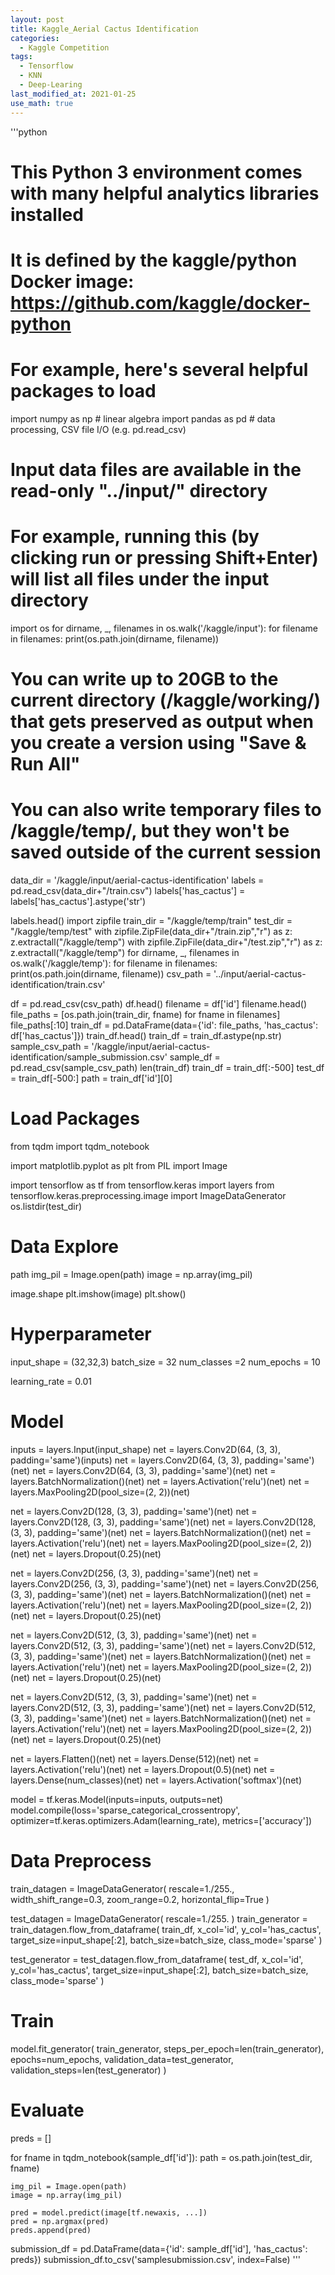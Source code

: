 ```yaml
---
layout: post
title: Kaggle_Aerial Cactus Identification
categories:
  - Kaggle Competition
tags:
  - Tensorflow
  - KNN
  - Deep-Learing
last_modified_at: 2021-01-25
use_math: true
---
```


'''python
# This Python 3 environment comes with many helpful analytics libraries installed
# It is defined by the kaggle/python Docker image: https://github.com/kaggle/docker-python
# For example, here's several helpful packages to load

import numpy as np # linear algebra
import pandas as pd # data processing, CSV file I/O (e.g. pd.read_csv)

# Input data files are available in the read-only "../input/" directory
# For example, running this (by clicking run or pressing Shift+Enter) will list all files under the input directory

import os
for dirname, _, filenames in os.walk('/kaggle/input'):
    for filename in filenames:
        print(os.path.join(dirname, filename))

# You can write up to 20GB to the current directory (/kaggle/working/) that gets preserved as output when you create a version using "Save & Run All" 
# You can also write temporary files to /kaggle/temp/, but they won't be saved outside of the current session
data_dir = '/kaggle/input/aerial-cactus-identification'
labels = pd.read_csv(data_dir+"/train.csv")
labels['has_cactus'] = labels['has_cactus'].astype('str')

labels.head()
import zipfile
train_dir = "/kaggle/temp/train"
test_dir = "/kaggle/temp/test"
with zipfile.ZipFile(data_dir+"/train.zip","r") as z:
    z.extractall("/kaggle/temp")
with zipfile.ZipFile(data_dir+"/test.zip","r") as z:
    z.extractall("/kaggle/temp")
for dirname, _, filenames in os.walk('/kaggle/temp'):
    for filename in filenames:
        print(os.path.join(dirname, filename))
csv_path = '../input/aerial-cactus-identification/train.csv'

df = pd.read_csv(csv_path)
df.head()
filename = df['id']
filename.head()
file_paths = [os.path.join(train_dir, fname) for fname in filenames]
file_paths[:10]
train_df = pd.DataFrame(data={'id': file_paths, 'has_cactus': df['has_cactus']})
train_df.head()
train_df = train_df.astype(np.str)
sample_csv_path = '/kaggle/input/aerial-cactus-identification/sample_submission.csv'
sample_df = pd.read_csv(sample_csv_path)
len(train_df)
train_df = train_df[:-500]
test_df = train_df[-500:]
path = train_df['id'][0]
#  Load Packages
from tqdm import tqdm_notebook

import matplotlib.pyplot as plt
from PIL import Image

import tensorflow as tf
from tensorflow.keras import layers
from tensorflow.keras.preprocessing.image import ImageDataGenerator
os.listdir(test_dir)
 # Data Explore
path
img_pil = Image.open(path)
image = np.array(img_pil)

image.shape
plt.imshow(image)
plt.show()
# Hyperparameter
input_shape = (32,32,3)
batch_size = 32
num_classes =2
num_epochs = 10

learning_rate = 0.01
# Model
inputs = layers.Input(input_shape)
net = layers.Conv2D(64, (3, 3), padding='same')(inputs)
net = layers.Conv2D(64, (3, 3), padding='same')(net)
net = layers.Conv2D(64, (3, 3), padding='same')(net)
net = layers.BatchNormalization()(net)
net = layers.Activation('relu')(net)
net = layers.MaxPooling2D(pool_size=(2, 2))(net)

net = layers.Conv2D(128, (3, 3), padding='same')(net)
net = layers.Conv2D(128, (3, 3), padding='same')(net)
net = layers.Conv2D(128, (3, 3), padding='same')(net)
net = layers.BatchNormalization()(net)
net = layers.Activation('relu')(net)
net = layers.MaxPooling2D(pool_size=(2, 2))(net)
net = layers.Dropout(0.25)(net)

net = layers.Conv2D(256, (3, 3), padding='same')(net)
net = layers.Conv2D(256, (3, 3), padding='same')(net)
net = layers.Conv2D(256, (3, 3), padding='same')(net)
net = layers.BatchNormalization()(net)
net = layers.Activation('relu')(net)
net = layers.MaxPooling2D(pool_size=(2, 2))(net)
net = layers.Dropout(0.25)(net)

net = layers.Conv2D(512, (3, 3), padding='same')(net)
net = layers.Conv2D(512, (3, 3), padding='same')(net)
net = layers.Conv2D(512, (3, 3), padding='same')(net)
net = layers.BatchNormalization()(net)
net = layers.Activation('relu')(net)
net = layers.MaxPooling2D(pool_size=(2, 2))(net)
net = layers.Dropout(0.25)(net)

net = layers.Conv2D(512, (3, 3), padding='same')(net)
net = layers.Conv2D(512, (3, 3), padding='same')(net)
net = layers.Conv2D(512, (3, 3), padding='same')(net)
net = layers.BatchNormalization()(net)
net = layers.Activation('relu')(net)
net = layers.MaxPooling2D(pool_size=(2, 2))(net)
net = layers.Dropout(0.25)(net)

net = layers.Flatten()(net)
net = layers.Dense(512)(net)
net = layers.Activation('relu')(net)
net = layers.Dropout(0.5)(net)
net = layers.Dense(num_classes)(net)
net = layers.Activation('softmax')(net)

model = tf.keras.Model(inputs=inputs, outputs=net)
model.compile(loss='sparse_categorical_crossentropy',
              optimizer=tf.keras.optimizers.Adam(learning_rate),
              metrics=['accuracy'])
# Data Preprocess
train_datagen = ImageDataGenerator(
    rescale=1./255.,
    width_shift_range=0.3,
    zoom_range=0.2,
    horizontal_flip=True
)

test_datagen = ImageDataGenerator(
    rescale=1./255.
)
train_generator = train_datagen.flow_from_dataframe(
    train_df,
    x_col='id',
    y_col='has_cactus',
    target_size=input_shape[:2],
    batch_size=batch_size,
    class_mode='sparse'
)

test_generator = test_datagen.flow_from_dataframe(
    test_df,
    x_col='id',
    y_col='has_cactus',
    target_size=input_shape[:2],
    batch_size=batch_size,
    class_mode='sparse'
)
# Train
model.fit_generator(
    train_generator,
    steps_per_epoch=len(train_generator),
    epochs=num_epochs,
    validation_data=test_generator,
    validation_steps=len(test_generator)
)
# Evaluate
preds = []

for fname in tqdm_notebook(sample_df['id']):
    path = os.path.join(test_dir, fname)

    img_pil = Image.open(path)
    image = np.array(img_pil)

    pred = model.predict(image[tf.newaxis, ...])
    pred = np.argmax(pred)
    preds.append(pred)

submission_df = pd.DataFrame(data={'id': sample_df['id'], 'has_cactus': preds})
submission_df.to_csv('samplesubmission.csv', index=False)
'''

